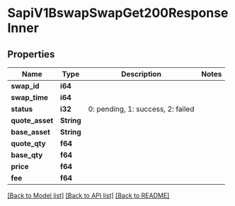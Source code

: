 # SapiV1BswapSwapGet200ResponseInner

## Properties

Name | Type | Description | Notes
------------ | ------------- | ------------- | -------------
**swap_id** | **i64** |  | 
**swap_time** | **i64** |  | 
**status** | **i32** | 0: pending, 1: success, 2: failed | 
**quote_asset** | **String** |  | 
**base_asset** | **String** |  | 
**quote_qty** | **f64** |  | 
**base_qty** | **f64** |  | 
**price** | **f64** |  | 
**fee** | **f64** |  | 

[[Back to Model list]](../README.md#documentation-for-models) [[Back to API list]](../README.md#documentation-for-api-endpoints) [[Back to README]](../README.md)


